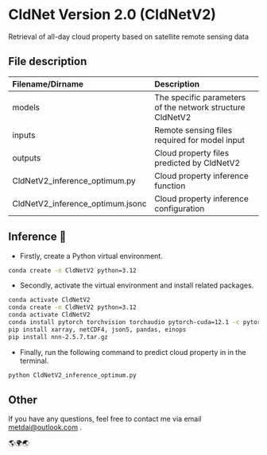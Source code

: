 # CldNet Version 2.0 (CldNetV2)
Retrieval of all-day cloud property based on satellite remote sensing data

## File description
| Filename/Dirname                 | Description                                               |
| :------------------------------- | :-------------------------------------------------------- |
| models                           | The specific parameters of the network structure CldNetV2 |
| inputs                           | Remote sensing files required for model input             |
| outputs                          | Cloud property files predicted by CldNetV2                |
| CldNetV2_inference_optimum.py    | Cloud property inference function                         |
| CldNetV2_inference_optimum.jsonc | Cloud property inference configuration                    |

## Inference 🚀
- Firstly, create a Python virtual environment.
```sh
conda create -n CldNetV2 python=3.12
```

- Secondly, activate the virtual environment and install related packages.
```sh
conda activate CldNetV2
conda create -n CldNetV2 python=3.12
conda activate CldNetV2
conda install pytorch torchvision torchaudio pytorch-cuda=12.1 -c pytorch -c nvidia
pip install xarray, netCDF4, json5, pandas, einops
pip install nnn-2.5.7.tar.gz
```

- Finally, run the following command to predict cloud property in in the terminal.
```sh
python CldNetV2_inference_optimum.py
```

## Other
If you have any questions, feel free to contact me via email metdai@outlook.com .

🌎🌍🌏